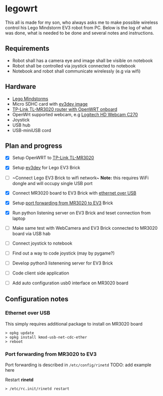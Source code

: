 # legowrt
This all is made for my son, who always asks me to make possible wireless control his Lego Mindstorm EV3 robot from PC.
Below is the log of what was done, what is needed to be done and several notes and instructions.

## Requirements
* Robot shall has a camera eye and image shall be visible on notebook
* Robot shall be controlled via joystick connected to notebook
* Notebook and robot shall communicate wirelessly (e.g via wifi)

## Hardware
* [Lego Mindstorms](https://www.lego.com/mindstorms/)
* Micro SDHC card with [ev3dev image](http://www.ev3dev.org/docs/getting-started/)
* [TP-Link TL-MR3020 router with OpenWRT onboard](https://wiki.openwrt.org/toh/tp-link/tl-mr3020)
* OpenWrt supported webcam, e.g [Logitech HD Webcam C270](http://www.logitech.com/en-us/product/hd-webcam-c270)
* Joystick 
* USB hub
* USB-miniUSB cord

## Plan and progress
- [x] Setup OpenWRT to [TP-Link TL-MR3020](https://wiki.openwrt.org/toh/tp-link/tl-mr3020)
- [x] Setup [ev3dev](http://www.ev3dev.org/docs/getting-started/) for Lego EV3 Brick
- [ ] ~Connect Lego EV3 Brick to wifi network~ **Note:** this requires WiFi dongle and will occupy single USB port
- [x] Connect MR3020 board to EV3 Brick with [ethernet over USB](#ethernet-over-usb)
- [x] Setup [port forwarding from MR3020 to EV3](#Port-forwarding-from-MR3020-to-EV3) Brick
- [x] Run python listening server on EV3 Brick and teset connection from laptop 
- [ ] Make same test with WebCamera and EV3 Brick connected to MR3020 board via USB hab
- [ ] Connect joystick to notebook
- [ ] Find out a way to code joystick (may by pygame?)
- [ ] Develop python3 listenening server for EV3 Brick
- [ ] Code client side application
- [ ] Add auto configuration usb0 interface on MR3020 board


## Configuration notes
### Ethernet over USB
This simply requires additional package to install on MR3020 board
```shell
> opkg update
> opkg install kmod-usb-net-cdc-ether
> reboot
```

### Port forwarding from MR3020 to EV3
Port forwarding is described in ```/etc/config/rinetd``` 
TODO: add example here

Restart **rinetd**
```
> /etc/rc.init/rinetd restart
```






